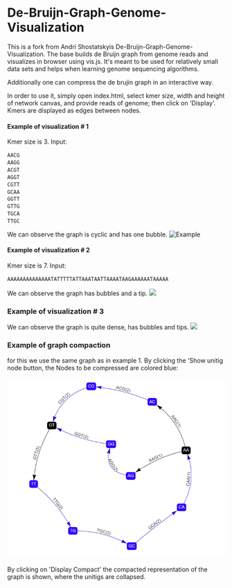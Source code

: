 # De-Bruijn-Graph-Genome-Visualization
This is a fork from Andri Shostatskyis De-Bruijn-Graph-Genome-Visualization. The base builds de Bruijn graph from genome reads and visualizes in browser using vis.js. It's meant to be used for relatively small data sets and helps when learning genome sequencing algorithms.

Additionally one can compress the de brujin graph in an interactive way.

In order to use it, simply open index.html, select kmer size, width and height of network canvas, and provide reads of genome; then click on 'Display'. Kmers are displayed as edges between nodes.

#### Example of visualization # 1
Kmer size is 3. Input:
```python
AACG
AAGG
ACGT
AGGT
CGTT
GCAA
GGTT
GTTG
TGCA
TTGC
```
We can observe the graph is cyclic and has one bubble.
![Example](./imgExps/GraphExample_1.png)

#### Example of visualization # 2
Kmer size is 7. Input:
```python
AAAAAAAAAAAAAATATTTTTATTAAATAATTAAAATAAGAAAAAATAAAAA
```
We can observe the graph has bubbles and a tip.
![](./imgExps/GraphExample_2.png)

### Example of visualization # 3
We can observe the graph is quite dense, has bubbles and tips.
![](./imgExps/GraphExample_3.png)

### Example of graph compaction
for this we use the same graph as in example 1. By clicking the 'Show unitig node button, the Nodes to be compressed are colored blue:

![](./imgExps/ColoredExample.png)

By clicking on 'Display Compact' the compacted representation of the graph is shown, where the unitigs are collapsed.